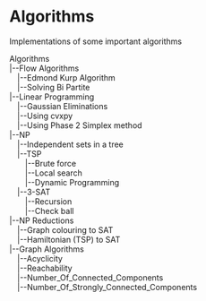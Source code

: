 # Algorithms
Implementations of some important algorithms

Algorithms  
|--Flow Algorithms  
&emsp;|--Edmond Kurp Algorithm  
&emsp;|--Solving Bi Partite    
|--Linear Programming  
&emsp;|--Gaussian Eliminations    
&emsp;|--Using cvxpy    
&emsp;|--Using Phase 2 Simplex method    
|--NP  
&emsp;|--Independent sets in a tree    
&emsp;|--TSP    
&emsp;&emsp;|--Brute force  
&emsp;&emsp;|--Local search  
&emsp;&emsp;|--Dynamic Programming  
&emsp;|--3-SAT    
&emsp;&emsp;|--Recursion  
&emsp;&emsp;|--Check ball  
|--NP Reductions  
&emsp;|--Graph colouring to SAT   
&emsp;|--Hamiltonian (TSP) to SAT   
|--Graph Algorithms   
&emsp;|--Acyclicity     
&emsp;|--Reachability     
&emsp;|--Number_Of_Connected_Components  
&emsp;|--Number_Of_Strongly_Connected_Components  